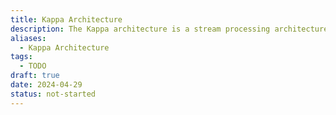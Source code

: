 ```yaml
---
title: Kappa Architecture
description: The Kappa architecture is a stream processing architecture that simplifies data processing by treating both real-time and batch processing as a special case of stream processing. It consists of a single data flow, where all data is ingested as a stream of events, processed in real-time using a stream processing engine, and optionally stored in a durable data store for batch processing or historical analysis. This architecture simplifies system design and maintenance by eliminating the need for separate batch and stream processing systems, while still allowing for scalable and fault-tolerant data processing.
aliases:
  - Kappa Architecture
tags:
  - TODO
draft: true
date: 2024-04-29
status: not-started
---
```

